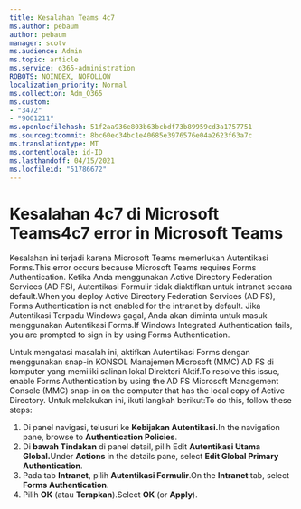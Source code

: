 ```yaml
---
title: Kesalahan Teams 4c7
ms.author: pebaum
author: pebaum
manager: scotv
ms.audience: Admin
ms.topic: article
ms.service: o365-administration
ROBOTS: NOINDEX, NOFOLLOW
localization_priority: Normal
ms.collection: Adm_O365
ms.custom:
- "3472"
- "9001211"
ms.openlocfilehash: 51f2aa936e803b63bcbdf73b89959cd3a1757751
ms.sourcegitcommit: 8bc60ec34bc1e40685e3976576e04a2623f63a7c
ms.translationtype: MT
ms.contentlocale: id-ID
ms.lasthandoff: 04/15/2021
ms.locfileid: "51786672"
---
```

# <a name="4c7-error-in-microsoft-teams"></a><span data-ttu-id="0e69d-102">Kesalahan 4c7 di Microsoft Teams</span><span class="sxs-lookup"><span data-stu-id="0e69d-102">4c7 error in Microsoft Teams</span></span>

<span data-ttu-id="0e69d-103">Kesalahan ini terjadi karena Microsoft Teams memerlukan Autentikasi Forms.</span><span class="sxs-lookup"><span data-stu-id="0e69d-103">This error occurs because Microsoft Teams requires Forms Authentication.</span></span> <span data-ttu-id="0e69d-104">Ketika Anda menggunakan Active Directory Federation Services (AD FS), Autentikasi Formulir tidak diaktifkan untuk intranet secara default.</span><span class="sxs-lookup"><span data-stu-id="0e69d-104">When you deploy Active Directory Federation Services (AD FS), Forms Authentication is not enabled for the intranet by default.</span></span> <span data-ttu-id="0e69d-105">Jika Autentikasi Terpadu Windows gagal, Anda akan diminta untuk masuk menggunakan Autentikasi Forms.</span><span class="sxs-lookup"><span data-stu-id="0e69d-105">If Windows Integrated Authentication fails, you are prompted to sign in by using Forms Authentication.</span></span>

<span data-ttu-id="0e69d-106">Untuk mengatasi masalah ini, aktifkan Autentikasi Forms dengan menggunakan snap-in KONSOL Manajemen Microsoft (MMC) AD FS di komputer yang memiliki salinan lokal Direktori Aktif.</span><span class="sxs-lookup"><span data-stu-id="0e69d-106">To resolve this issue, enable Forms Authentication by using the AD FS Microsoft Management Console (MMC) snap-in on the computer that has the local copy of Active Directory.</span></span> <span data-ttu-id="0e69d-107">Untuk melakukan ini, ikuti langkah berikut:</span><span class="sxs-lookup"><span data-stu-id="0e69d-107">To do this, follow these steps:</span></span> 

1. <span data-ttu-id="0e69d-108">Di panel navigasi, telusuri ke **Kebijakan Autentikasi.**</span><span class="sxs-lookup"><span data-stu-id="0e69d-108">In the navigation pane, browse to **Authentication Policies**.</span></span>
2. <span data-ttu-id="0e69d-109">Di **bawah Tindakan** di panel detail, pilih Edit **Autentikasi Utama Global.**</span><span class="sxs-lookup"><span data-stu-id="0e69d-109">Under **Actions** in the details pane, select **Edit Global Primary Authentication**.</span></span>
3. <span data-ttu-id="0e69d-110">Pada tab **Intranet,** pilih **Autentikasi Formulir**.</span><span class="sxs-lookup"><span data-stu-id="0e69d-110">On the **Intranet** tab, select **Forms Authentication**.</span></span>
4. <span data-ttu-id="0e69d-111">Pilih **OK** (atau **Terapkan**).</span><span class="sxs-lookup"><span data-stu-id="0e69d-111">Select **OK** (or **Apply**).</span></span>